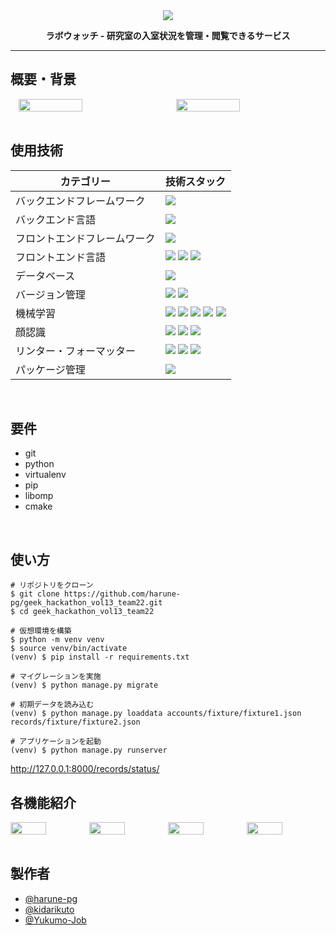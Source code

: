 <div align="center">
  <img src="https://github.com/user-attachments/assets/e473e579-935b-48c4-ab40-689f26ee1f64">
  <p><b>ラボウォッチ - 研究室の入室状況を管理・閲覧できるサービス</b></p>
</div>
<hr>


## 概要・背景
<div style="display: flex; align-items: center; justify-content: space-around;">
  <img src="https://github.com/user-attachments/assets/85bd6526-30b8-4536-ae2e-cf13a1612772" width="45%">
  <img src="https://github.com/user-attachments/assets/0ce9ae76-4232-4a88-b364-fe3eaee24cfe" width="45%">
</div>
<br>


## 使用技術
| カテゴリー | 技術スタック |
| --- | --- |
| バックエンドフレームワーク | <img src="https://img.shields.io/badge/-Django-092E20.svg?logo=django&style=flat"> |
| バックエンド言語 | <img src="https://img.shields.io/badge/-Python-F9DC3E.svg?logo=python&style=flat"> |
| フロントエンドフレームワーク | <img src="https://img.shields.io/badge/-Bootstrap-563D7C.svg?logo=bootstrap&style=flat"> |
| フロントエンド言語 | <img src="https://img.shields.io/badge/-HTML5-333.svg?logo=html5&style=flat"> <img src="https://img.shields.io/badge/-CSS3-1572B6.svg?logo=css3&style=flat"> <img src="https://img.shields.io/badge/Javascript-276DC3.svg?logo=javascript&style=flat"> |
| データベース | <img src="https://img.shields.io/badge/-SQLite3-3a78b8.svg?logo=sqlite&style=flat"> |
| バージョン管理 | <img src="https://img.shields.io/badge/-Git-ffdab9.svg?logo=git&style=flat"> <img src="https://img.shields.io/badge/-GitHub-181717.svg?logo=github&style=flat"> |
| 機械学習 | <img src="https://img.shields.io/badge/-Matplotlib-3776AB.svg?logo=Matplotlib&style=flat"> <img src="https://img.shields.io/badge/-NumPy-013243.svg?logo=numpy&style=flat"> <img src="https://img.shields.io/badge/-Pandas-150458.svg?logo=Pandas&style=flat"> <img src="https://img.shields.io/badge/-Scikit%20Learn-F7931E.svg?logo=scikit-learn&style=flat"> <img src="https://img.shields.io/badge/-XGBoost-FF6600.svg?logo=xgboost&style=flat"> |
| 顔認識 | <img src="https://img.shields.io/badge/-OpenCV-5C3EE8.svg?logo=opencv&style=flat"> <img src="https://img.shields.io/badge/-Face%20Recognition-4E9A06.svg?logo=opencv&style=flat"> <img src="https://img.shields.io/badge/-NumPy-013243.svg?logo=numpy&style=flat"> |
| リンター・フォーマッター | <img src="https://img.shields.io/badge/-Black-000000.svg?logo=black&style=flat"> <img src="https://img.shields.io/badge/-Flake8-3776AB.svg?logo=python&style=flat"> <img src="https://img.shields.io/badge/-isort-ef8336.svg?logo=python&style=flat"> |
| パッケージ管理 | <img src="https://img.shields.io/badge/-pip-3775A9.svg?logo=pypi&style=flat"> |
<br>


## 要件
- git
- python
- virtualenv
- pip
- libomp
- cmake
<br>


## 使い方
```
# リポジトリをクローン
$ git clone https://github.com/harune-pg/geek_hackathon_vol13_team22.git
$ cd geek_hackathon_vol13_team22

# 仮想環境を構築
$ python -m venv venv
$ source venv/bin/activate
(venv) $ pip install -r requirements.txt

# マイグレーションを実施
(venv) $ python manage.py migrate

# 初期データを読み込む
(venv) $ python manage.py loaddata accounts/fixture/fixture1.json records/fixture/fixture2.json

# アプリケーションを起動
(venv) $ python manage.py runserver
```
http://127.0.0.1:8000/records/status/
<br>


## 各機能紹介
<div style="display: flex; align-items: center; justify-content: space-around;">
  <img src="https://github.com/user-attachments/assets/21e4d728-dc11-48c6-9f81-499ac791de51" width="45%">
  <img src="https://github.com/user-attachments/assets/b85deec9-5c6d-41cc-b581-904520b44c7e" width="45%">
  <img src="https://github.com/user-attachments/assets/96b5a514-99f3-4806-813a-d3834ba1834e" width="45%">
  <img src="https://github.com/user-attachments/assets/4ff198b1-7dd4-463a-8030-eabce172c6aa" width="45%">
</div>
<br>


## 製作者
- [@harune-pg](https://github.com/harune-pg)
- [@kidarikuto](https://github.com/kidarikuto)
- [@Yukumo-Job](https://github.com/Yukumo-Job)
<br>
